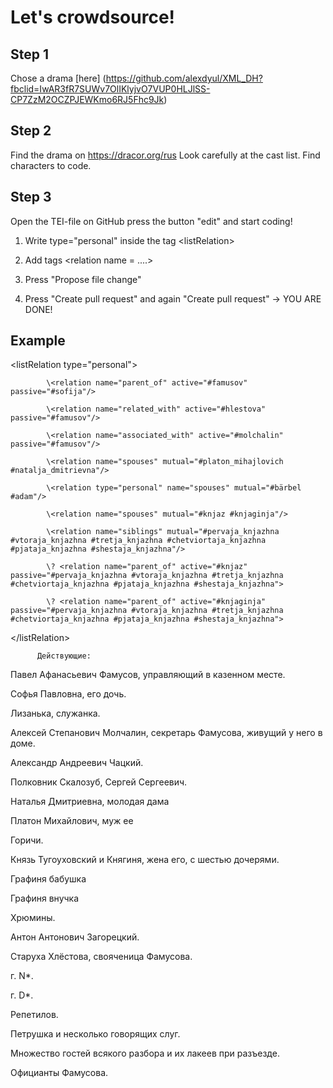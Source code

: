 # Let's crowdsource!

## Step 1

Chose a drama [here] (https://github.com/alexdyul/XML_DH?fbclid=IwAR3fR7SUWv7OlIKlyjvO7VUP0HLJlSS-CP7ZzM2OCZPJEWKmo6RJ5Fhc9Jk)

## Step 2

Find the drama on <https://dracor.org/rus>
Look carefully at the cast list. Find characters to code.

## Step 3

Open the TEI-file on GitHub press the button "edit" and start coding!

1. Write type="personal" inside the tag \<listRelation>

2. Add tags \<relation name = ....>

3. Press "Propose file change"

4. Press "Create pull request" and again "Create pull request" -> YOU ARE DONE!

## Example

\<listRelation type="personal">

            \<relation name="parent_of" active="#famusov" passive="#sofija"/>
            
            \<relation name="related_with" active="#hlestova" passive="#famusov"/>
            
            \<relation name="associated_with" active="#molchalin" passive="#famusov"/>
            
            \<relation name="spouses" mutual="#platon_mihajlovich #natalja_dmitrievna"/>
            
            \<relation type="personal" name="spouses" mutual="#bärbel #adam"/>
            
            \<relation name="spouses" mutual="#knjaz #knjaginja"/>
            
            \<relation name="siblings" mutual="#pervaja_knjazhna #vtoraja_knjazhna #tretja_knjazhna #chetviortaja_knjazhna #pjataja_knjazhna #shestaja_knjazhna"/>
            
            \? <relation name="parent_of" active="#knjaz" passive="#pervaja_knjazhna #vtoraja_knjazhna #tretja_knjazhna #chetviortaja_knjazhna #pjataja_knjazhna #shestaja_knjazhna">
            
            \? <relation name="parent_of" active="#knjaginja" passive="#pervaja_knjazhna #vtoraja_knjazhna #tretja_knjazhna #chetviortaja_knjazhna #pjataja_knjazhna #shestaja_knjazhna">
\</listRelation>
          
          Действующие:
Павел Афанасьевич Фамусов, управляющий в казенном месте.

Софья Павловна, его дочь.

Лизанька, служанка.

Алексей Степанович Молчалин, секретарь Фамусова, живущий у него в доме.

Александр Андреевич Чацкий.

Полковник Скалозуб, Сергей Сергеевич.

Наталья Дмитриевна, молодая дама

Платон Михайлович, муж ее

Горичи.

Князь Тугоуховский и Княгиня, жена его, с шестью дочерями.

Графиня бабушка

Графиня внучка

Хрюмины.

Антон Антонович Загорецкий.

Старуха Хлёстова, свояченица Фамусова.

г. N*.

г. D*.

Репетилов.

Петрушка и несколько говорящих слуг.

Множество гостей всякого разбора и их лакеев при разъезде.

Официанты Фамусова.

